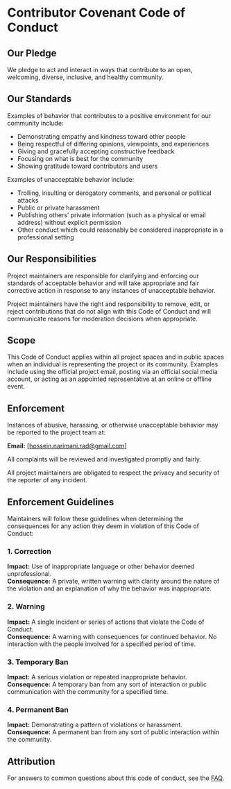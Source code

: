 # Contributor Covenant Code of Conduct

## Our Pledge

We pledge to act and interact in ways that contribute to an open, welcoming, diverse, inclusive, and healthy community.

## Our Standards

Examples of behavior that contributes to a positive environment for our community include:

- Demonstrating empathy and kindness toward other people
- Being respectful of differing opinions, viewpoints, and experiences
- Giving and gracefully accepting constructive feedback
- Focusing on what is best for the community
- Showing gratitude toward contributors and users

Examples of unacceptable behavior include:

- Trolling, insulting or derogatory comments, and personal or political attacks
- Public or private harassment
- Publishing others’ private information (such as a physical or email address) without explicit permission
- Other conduct which could reasonably be considered inappropriate in a professional setting

## Our Responsibilities

Project maintainers are responsible for clarifying and enforcing our standards of acceptable behavior and will take appropriate and fair corrective action in response to any instances of unacceptable behavior.

Project maintainers have the right and responsibility to remove, edit, or reject contributions that do not align with this Code of Conduct and will communicate reasons for moderation decisions when appropriate.

## Scope

This Code of Conduct applies within all project spaces and in public spaces when an individual is representing the project or its community. Examples include using the official project email, posting via an official social media account, or acting as an appointed representative at an online or offline event.

## Enforcement

Instances of abusive, harassing, or otherwise unacceptable behavior may be reported to the project team at:

**Email:** [hossein.narimani.rad@gmail.com]  

All complaints will be reviewed and investigated promptly and fairly.

All project maintainers are obligated to respect the privacy and security of the reporter of any incident.

## Enforcement Guidelines

Maintainers will follow these guidelines when determining the consequences for any action they deem in violation of this Code of Conduct:

### 1. Correction
**Impact:** Use of inappropriate language or other behavior deemed unprofessional.  
**Consequence:** A private, written warning with clarity around the nature of the violation and an explanation of why the behavior was inappropriate.

### 2. Warning
**Impact:** A single incident or series of actions that violate the Code of Conduct.  
**Consequence:** A warning with consequences for continued behavior. No interaction with the people involved for a specified period of time.

### 3. Temporary Ban
**Impact:** A serious violation or repeated inappropriate behavior.  
**Consequence:** A temporary ban from any sort of interaction or public communication with the community for a specified time.

### 4. Permanent Ban
**Impact:** Demonstrating a pattern of violations or harassment.  
**Consequence:** A permanent ban from any sort of public interaction within the community.

## Attribution

For answers to common questions about this code of conduct, see the [FAQ](https://www.contributor-covenant.org/faq).
